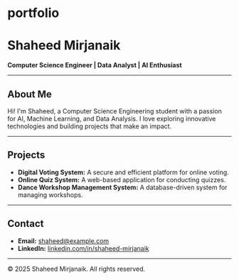 # portfolio
# Shaheed Mirjanaik

**Computer Science Engineer | Data Analyst | AI Enthusiast**

---

## About Me

Hi! I'm Shaheed, a Computer Science Engineering student with a passion for AI, Machine Learning, and Data Analysis. I love exploring innovative technologies and building projects that make an impact.

---

## Projects

- **Digital Voting System:** A secure and efficient platform for online voting.
- **Online Quiz System:** A web-based application for conducting quizzes.
- **Dance Workshop Management System:** A database-driven system for managing workshops.

---

## Contact

- **Email:** [shaheed@example.com](mailto:shaheed@example.com)
- **LinkedIn:** [linkedin.com/in/shaheed-mirjanaik](https://www.linkedin.com/in/shaheed-mirjanaik)

---

© 2025 Shaheed Mirjanaik. All rights reserved.
